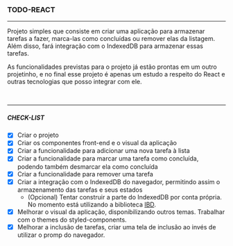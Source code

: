 ### TODO-REACT

<hr>
<p>
Projeto simples que consiste em criar uma aplicação para armazenar tarefas a fazer, marca-las como concluídas ou remover elas da listagem. Além disso, fará integração com o IndexedDB para armazenar essas tarefas.
</p>
<p>
As funcionalidades previstas para o projeto já estão prontas em um outro projetinho, e no final esse projeto é apenas um estudo a respeito do React e outras tecnologias que posso integrar com ele.
</p>
<br>
<hr>

##### CHECK-LIST

-   [x] Criar o projeto
-   [x] Criar os componentes front-end e o visual da aplicação
-   [x] Criar a funcionalidade para adicionar uma nova tarefa à lista
-   [x] Criar a funcionalidade para marcar uma tarefa como concluída, podendo também desmarcar ela como concluída
-   [x] Criar a funcionalidade para remover uma tarefa
-   [x] Criar a integração com o IndexedDB do navegador, permitindo assim o armazenamento das tarefas e seus estados
    -   \(Opcional) Tentar construir a parte do IndexedDB por conta própria. No momento está utilizando a biblioteca [IBD](https://github.com/jakearchibald/idb).
-   [x] Melhorar o visual da aplicação, disponibilizando outros temas. Trabalhar com o themes do styled-components.
-   [x] Melhorar a inclusão de tarefas, criar uma tela de inclusão ao invés de utilizar o promp do navegador.
